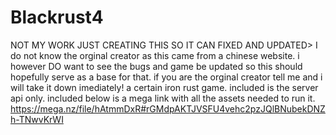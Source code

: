 # Blackrust4
NOT MY WORK JUST CREATING THIS SO IT CAN FIXED AND UPDATED>
I do not know the orginal creator as this came from a chinese website. i however DO want to see the bugs and game be updated so this should hopefully serve as  a base for that. if you are the orginal creator tell me and i will take it down imediately!
a certain iron rust game. included is the server api only. included below is a mega link with all the assets needed to run it.
https://mega.nz/file/hAtmmDxR#rGMdpAKTJVSFU4vehc2pzJQlBNubekDNZh-TNwvKrWI

